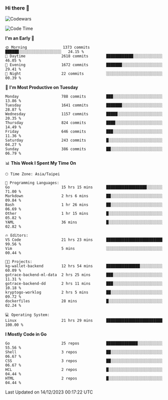 ### Hi there 👋

![Codewars](https://www.codewars.com/users/omegaatt36/badges/small)

<!--START_SECTION:waka-->
![Code Time](http://img.shields.io/badge/Code%20Time-2%2C038%20hrs%2054%20mins-blue)

**I'm an Early 🐤** 

```text
🌞 Morning                1373 commits        ██████░░░░░░░░░░░░░░░░░░░   24.15 % 
🌆 Daytime                2618 commits        ████████████░░░░░░░░░░░░░   46.05 % 
🌃 Evening                1672 commits        ███████░░░░░░░░░░░░░░░░░░   29.41 % 
🌙 Night                  22 commits          ░░░░░░░░░░░░░░░░░░░░░░░░░   00.39 % 
```
📅 **I'm Most Productive on Tuesday** 

```text
Monday                   788 commits         ███░░░░░░░░░░░░░░░░░░░░░░   13.86 % 
Tuesday                  1641 commits        ███████░░░░░░░░░░░░░░░░░░   28.87 % 
Wednesday                1157 commits        █████░░░░░░░░░░░░░░░░░░░░   20.35 % 
Thursday                 824 commits         ████░░░░░░░░░░░░░░░░░░░░░   14.49 % 
Friday                   646 commits         ███░░░░░░░░░░░░░░░░░░░░░░   11.36 % 
Saturday                 243 commits         █░░░░░░░░░░░░░░░░░░░░░░░░   04.27 % 
Sunday                   386 commits         ██░░░░░░░░░░░░░░░░░░░░░░░   06.79 % 
```


📊 **This Week I Spent My Time On** 

```text
🕑︎ Time Zone: Asia/Taipei

💬 Programming Languages: 
Go                       15 hrs 15 mins      ██████████████████░░░░░░░   71.00 % 
Markdown                 2 hrs 6 mins        ██░░░░░░░░░░░░░░░░░░░░░░░   09.84 % 
Bash                     1 hr 26 mins        ██░░░░░░░░░░░░░░░░░░░░░░░   06.69 % 
Other                    1 hr 15 mins        █░░░░░░░░░░░░░░░░░░░░░░░░   05.82 % 
YAML                     36 mins             █░░░░░░░░░░░░░░░░░░░░░░░░   02.82 % 

🔥 Editors: 
VS Code                  21 hrs 23 mins      █████████████████████████   99.56 % 
Vim                      5 mins              ░░░░░░░░░░░░░░░░░░░░░░░░░   00.44 % 

🐱‍💻 Projects: 
kg-wallet-backend        12 hrs 54 mins      ███████████████░░░░░░░░░░   60.09 % 
gotrace-backend-ml-data  2 hrs 25 mins       ███░░░░░░░░░░░░░░░░░░░░░░   11.31 % 
gotrace-backend-dd       2 hrs 11 mins       ███░░░░░░░░░░░░░░░░░░░░░░   10.18 % 
kryptogo-worklog         2 hrs 5 mins        ██░░░░░░░░░░░░░░░░░░░░░░░   09.72 % 
dockerfiles              28 mins             █░░░░░░░░░░░░░░░░░░░░░░░░   02.24 % 

💻 Operating System: 
Linux                    21 hrs 29 mins      █████████████████████████   100.00 % 
```

**I Mostly Code in Go** 

```text
Go                       25 repos            ██████████████░░░░░░░░░░░   55.56 % 
Shell                    3 repos             ██░░░░░░░░░░░░░░░░░░░░░░░   06.67 % 
CSS                      3 repos             ██░░░░░░░░░░░░░░░░░░░░░░░   06.67 % 
HCL                      2 repos             █░░░░░░░░░░░░░░░░░░░░░░░░   04.44 % 
HTML                     2 repos             █░░░░░░░░░░░░░░░░░░░░░░░░   04.44 % 
```




 Last Updated on 14/12/2023 00:17:22 UTC
<!--END_SECTION:waka-->

<!--
**omegaatt36/omegaatt36** is a ✨ _special_ ✨ repository because its `README.md` (this file) appears on your GitHub profile.

Here are some ideas to get you started:

- 🔭 I’m currently working on ...
- 🌱 I’m currently learning ...
- 👯 I’m looking to collaborate on ...
- 🤔 I’m looking for help with ...
- 💬 Ask me about ...
- 📫 How to reach me: ...
- 😄 Pronouns: ...
- ⚡ Fun fact: ...
-->

